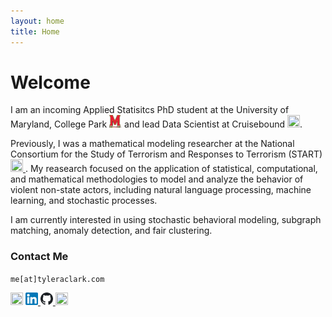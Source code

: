 ```yaml
---
layout: home
title: Home
---
```


# Welcome

I am an incoming Applied Statisitcs PhD student at the University of Maryland, College Park <a href="https://umd.edu/"><img src="https://raw.githubusercontent.com/tyleraclark/tyleraclark.github.io/main/_images/umd.png" width="20" height="20" /></a> and lead Data Scientist at Cruisebound <a href="https://www.cruisebound.com/about-us"><img src="https://raw.githubusercontent.com/tyleraclark/tyleraclark.github.io/main/favicon.ico" width="20" height="20" /></a>. 

Previously, I was a mathematical modeling researcher at the National Consortium for the Study of Terrorism and Responses to Terrorism (START) <a href="https://www.start.umd.edu"><img src="https://raw.githubusercontent.com/tyleraclark/tyleraclark.github.io/main/_images/favicon.ico" width="20" height="20" /> </a>. My reasearch focused on the application of statistical, computational, and mathematical methodologies to model and analyze the behavior of violent non-state actors, including natural language processing, machine learning, and stochastic processes. 

I am currently interested in using stochastic behavioral modeling, subgraph matching, anomaly detection, and fair clustering.

### Contact Me

`me[at]tyleraclark.com`

<a href="https://www.cruisebound.com/about-us"><img src="https://raw.githubusercontent.com/tyleraclark/tyleraclark.github.io/main/favicon.ico" width="20" height="20" /></a>
<a href="https://www.linkedin.com/in/tyler-a-clark/"><img src="https://github.com/tyleraclark/tyleraclark.github.io/blob/main/_images/LinkedIn.png?raw=true" width="20" height="20" /> </a>
<a href="https://github.com/tyleraclark"><img src="https://raw.githubusercontent.com/tyleraclark/tyleraclark.github.io/main/_images/github.svg" width="20" height="20" /> </a>
<a href="https://www.start.umd.edu/people/tyler-clark/"><img src="https://raw.githubusercontent.com/tyleraclark/tyleraclark.github.io/main/_images/favicon.ico" width="20" height="20" /> </a>
